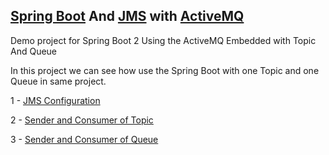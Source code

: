 [Spring Boot](https://spring.io/projects/spring-boot) And [JMS](https://en.wikipedia.org/wiki/Java_Message_Service) with [ActiveMQ](http://activemq.apache.org/)
---------------------------------

Demo project for Spring Boot 2 Using the ActiveMQ Embedded with Topic And Queue

In this project we can see how use the Spring Boot with one Topic and one Queue in same project.


1 - [JMS Configuration](https://github.com/robsonoduarte/learn-spring/blob/master/spring-boot-jms-activemq/src/main/java/br/com/mystudies/springboot/jms/activemq/config/JMSConfig.java)

2 - [Sender and Consumer of Topic](https://github.com/robsonoduarte/learn-spring/tree/master/spring-boot-jms-activemq/src/main/java/br/com/mystudies/springboot/jms/activemq/topic)

3 - [Sender and Consumer of Queue](https://github.com/robsonoduarte/learn-spring/tree/master/spring-boot-jms-activemq/src/main/java/br/com/mystudies/springboot/jms/activemq/queue)




